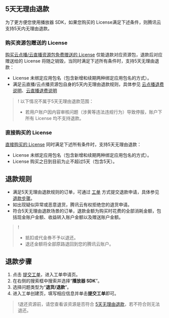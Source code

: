 [](id:back1)

## 5天无理由退款

为了更方便您使用播放器 SDK，如果您购买的 License满足下述条件，则腾讯云支持5天内无理由退款。

### 购买资源包赠送的 License

[购买云点播/云直播资源包免费赠送的 License](https://cloud.tencent.com/document/product/881/20193#.E6.96.B9.E5.BC.8F.E4.B8.80.EF.BC.9A.E8.B4.AD.E4.B9.B0.E8.B5.84.E6.BA.90.E5.8C.85.E5.85.8D.E8.B4.B9.E8.B5.A0.E9.80.81-license) 仅能退款对应资源包，退款后对应赠送给的 License 将随之销毁，当同时满足下述所有条件时，支持5天无理由退款：

* License 未绑定应用包名（包含新增和续期两种绑定应用包名的方式）。
* 满足云直播/云点播资源包自身的5天内无理由退款规则，具体参见 [云点播退费说明](https://cloud.tencent.com/document/product/266/35787)、[云直播退费说明](https://cloud.tencent.com/document/product/267/43456#5.E5.A4.A9.E6.97.A0.E7.90.86.E7.94.B1.E9.80.80.E6.AC.BE)

>! 以下情况不属于5天无理由退款范围： 
>
>- 若用户账户因内容审核问题（涉黄等违法违规行为）导致停服，账户下所有 License 均不支持退款。

### 直接购买的 License

[直接购买的 License](https://cloud.tencent.com/document/product/881/20193#.E6.96.B9.E5.BC.8F.E4.BA.8C.EF.BC.9A.E7.9B.B4.E6.8E.A5.E8.B4.AD.E4.B9.B0-license) 同时满足下述所有条件时，支持5天无理由退款：

* License 未绑定应用包名（包含新增和续期两种绑定应用包名的方式）。
* License 购买之日到目前为止不超过5天（包含5天）。

## 退款规则

- 满足5天无理由退款规则的订单，可通过 [工单](https://console.cloud.tencent.com/workorder/category) 方式提交退款申请，具体参见 [退款步骤](#refund)。
- 如出现疑似异常或恶意退货，腾讯云有权拒绝您的退货申请。
- 符合5天无理由退款场景的订单，退款金额为购买时花费的全部消耗金额，包括现金账户金额、收益转入账户金额以及赠送账户金额。

>!
>
>- 抵扣或代金券不予以退还。
>- 退还金额将全部原路退回到您的腾讯云账户。

[](id:refund)

## 退款步骤

1. 点击 [提交工单](https://console.cloud.tencent.com/workorder/category)，进入工单申请页。
2. 在右侧的搜索框中搜索并选择“**播放器 SDK**”。
3. 选择问题类型为“**退货/退款**”。
4. 进入工单创建页，填写相应信息并单击**提交工单**即可。

>!退还资源前，请您查看该资源是否符合 [5天无理由退款](#back1)，若不符合则无法退还。
